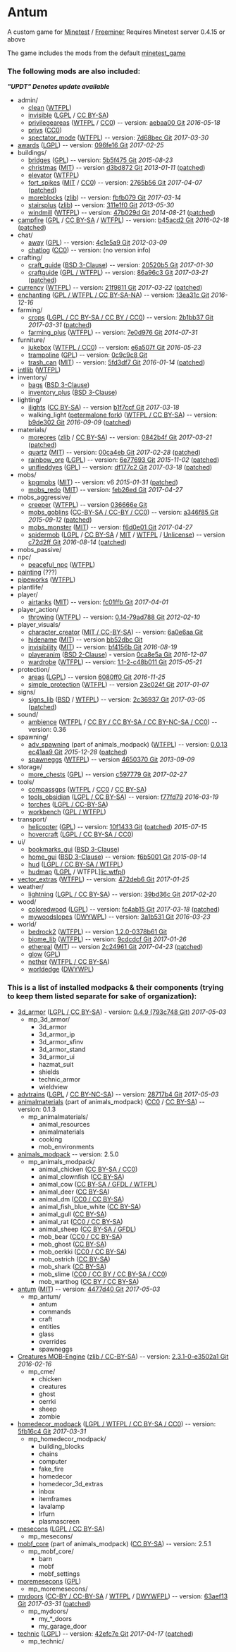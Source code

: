 # Antum
A custom game for [Minetest](http://www.minetest.net/) / [Freeminer](http://freeminer.org/)
Requires Minetest server 0.4.15 or above

The game includes the mods from the default [minetest_game](https://github.com/minetest/minetest_game/tree/master/mods)

### The following mods are also included:

***"UPDT" Denotes update available***

* admin/
    * [clean][] ([WTFPL][lic.wtfpl])
    * [invisible][] ([LGPL][lic.lgpl2.1] / [CC BY-SA][lic.ccbysa3.0])
    * [privilegeareas][] ([WTFPL][lic.privilegeareas] / [CC0][lic.cc0]) -- version: [aebaa00 Git][ver.privilegeareas] *2016-05-18*
    * [privs][] ([CC0][lic.cc0])
    * [spectator_mode][] ([WTFPL][lic.spectator_mode]) -- version: [7d68bec Git][ver.spectator_mode] *2017-03-30*
* [awards][] ([LGPL][lic.lgpl2.1]) -- version: [096fe16 Git][ver.awards] *2017-02-25*
* buildings/
    * [bridges][] ([GPL][lic.gpl3.0]) -- version: [5b5f475 Git][ver.bridges] *2015-08-23*
    * [christmas][] ([MIT][lic.christmas]) -- version [d3bd872 Git][ver.christmas] *2013-01-11* ([patched][patch.christmas])
    * [elevator][] ([WTFPL][lic.elevator])
    * [fort_spikes][] ([MIT][lic.fort_spikes] / [CC0][lic.cc0]) -- version: [2765b56 Git][ver.fort_spikes] *2017-04-07* ([patched][patch.fort_spikes])
    * [moreblocks][] ([zlib][lic.moreblocks]) -- version: [fbfb079 Git][ver.moreblocks] *2017-03-14*
    * [stairsplus][] ([zlib][lic.stairsplus]) -- version: [311e1f0 Git][ver.stairsplus] *2013-05-30*
    * [windmill][] ([WTFPL][lic.windmill]) -- version: [47b029d Git][ver.windmill] *2014-08-21* ([patched][patch.windmill])
* [campfire][] ([GPL][lic.gpl2.0] / [CC BY-SA][lic.ccbysa] / [WTFPL][lic.campfire]) -- version: [b45acd2 Git][ver.campfire] *2016-02-18* ([patched][patch.campfire])
* chat/
    * [away][] ([GPL][lic.gpl2.0]) -- version: [4c1e5a9 Git][ver.away] *2012-03-09*
    * [chatlog][] ([CC0][lic.cc0]) -- version: (no version info)
* crafting/
    * [craft_guide][] ([BSD 3-Clause][lic.craft_guide]) -- version: [20520b5 Git][ver.craft_guide] *2017-01-30*
    * [craftguide][] ([GPL / WTFPL](mods/crafting/craftguide/LICENSE)) -- version: [86a96c3 Git][ver.craftguide] *2017-03-21* ([patched][patch.craftguide])
* [currency][] ([WTFPL][lic.currency]) -- version: [21f9811 Git][ver.currency] *2017-03-22* ([patched][patch.currency])
* [enchanting][] ([GPL / WTFPL / CC BY-SA-NA][lic.enchanting]) -- version: [13ea31c Git][ver.enchanting] *2016-12-16*
* farming/
	* [crops][] ([LGPL / CC BY-SA / CC BY / CC0][lic.crops]) -- version: [2b1bb37 Git][ver.crops] *2017-03-31* ([patched][patch.crops])
	* [farming_plus][] ([WTFPL][lic.farming_plus]) -- version: [7e0d976 Git][ver.farming_plus] *2014-07-31*
* furniture/
	* [jukebox][] ([WTFPL / CC0][lic.jukebox]) -- version: [e6a507f Git][ver.jukebox] *2016-05-23*
    * [trampoline][] ([GPL][lic.gpl3.0]) -- version: [0c9c9c8 Git][ver.trampoline]
    * [trash_can][] ([MIT][lic.trash_can]) -- version: [5fd3df7 Git][ver.trash_can] *2016-01-14* ([patched][patch.trash_can])
* [intllib][] ([WTFPL][lic.intllib])
* inventory/
    * [bags][] ([BSD 3-Clause][lic.bags])
    * [inventory_plus][] ([BSD 3-Clause][lic.inventory_plus])
* lighting/
	* [ilights][] ([CC BY-SA][lic.ccbysa]) -- version [b1f7ccf Git][ver.ilights] *2017-03-18*
    * walking_light ([petermalone fork][walking_light]) ([WTFPL / CC BY-SA][lic.walking_light]) -- version: [b9de302 Git][ver.walking_light] *2016-09-09* ([patched][patch.walking_light])
* materials/
	* [moreores][] ([zlib][lic.moreores] / [CC BY-SA][lic.ccbysa3.0]) -- version: [0842b4f Git][ver.moreores] *2017-03-21* ([patched][patch.moreores])
	* [quartz][] ([MIT][lic.quartz]) -- version: [00ca4eb Git][ver.quartz] *2017-02-28* ([patched][patch.quartz])
	* [rainbow_ore][] ([LGPL][lic.rainbow_ore]) -- version: [6e77693 Git][ver.rainbow_ore] *2015-11-02* ([patched][patch.rainbow_ore])
	* [unifieddyes][] ([GPL][lic.gpl2.0]) -- version: [df177c2 Git][ver.unifieddyes] *2017-03-18* ([patched][patch.unifieddyes])
* mobs/
    * [kpgmobs][] ([MIT][lic.kpgmobs]) -- version: v6 *2015-01-31* ([patched][patch.kpgmobs])
    * [mobs_redo][] ([MIT][lic.mobs_redo]) -- version: [feb26ed Git][ver.mobs_redo] *2017-04-27*
* mobs_aggressive/
    * [creeper][] ([WTFPL][lic.creeper]) -- version [036666e Git][ver.creeper]
    * [mobs_goblins][] ([CC-BY-SA / CC-BY / CC0][lic.mobs_goblins]) -- version: [a346f85 Git][ver.mobs_goblins] *2015-09-12* ([patched][patch.mobs_goblins])
    * [mobs_monster][] ([MIT][lic.mobs_monster]) -- version: [f6d0e01 Git][ver.mobs_monster] *2017-04-27*
    * [spidermob][] ([LGPL][lic.lgpl2.1] / [CC BY-SA][lic.ccbysa3.0] / [MIT][lic.mit] / [WTFPL][lic.spidermob] / [Unlicense][lic.unlicense]) -- version [c72d2ff Git][ver.spidermob] *2016-08-14* ([patched][patch.spidermob])
* mobs_passive/
* npc/
    * [peaceful_npc][] ([WTFPL][lic.wtfpl])
* [painting][] (???)
* [pipeworks][] ([WTFPL][lic.wtfpl])
* plantlife/
* player/
	* [airtanks][] ([MIT][lic.airtanks]) -- version: [fc01ffb Git][ver.airtanks] *2017-04-01*
* player_action/
    * [throwing][] ([WTFPL][lic.wtfpl]) -- version: [0.14-79ad788 Git][ver.throwing] *2012-02-10*
* player_visuals/
    * [character_creator][] ([MIT / CC-BY-SA][lic.character_creator]) -- version: [6a0e6aa Git][ver.character_creator]
    * [hidename][] ([MIT][lic.hidename]) -- version [bb52dbc Git][ver.hidename]
    * [invisibility][] ([MIT][lic.invisibility]) -- version: [bf4156b Git][ver.invisibility] *2016-08-19*
    * [playeranim][] ([BSD 2-Clause][lic.playeranim]) - version [0ca8e5a Git][ver.playeranim] *2016-12-07*
    * [wardrobe][] ([WTFPL][lic.wtfpl]) -- version: [1.1-2-c48b011 Git][ver.wardrobe] *2015-05-21*
* protection/
    * [areas][] ([LGPL][lic.lgpl2.1]) -- version [6080ff0 Git][ver.areas] *2016-11-25*
    * [simple_protection][] ([WTFPL][lic.wtfpl]) -- version [23c024f Git][ver.simple_protection] *2017-01-07*
* signs/
	* [signs_lib][] ([BSD][lic.signs_lib] / [WTFPL][lic.wtfpl]) -- version: [2c36937 Git][ver.signs_lib] *2017-03-05* ([patched][patch.signs_lib])
* sound/
    * [ambience][ambience_ultralite] ([WTFPL][lic.wtfpl] / [CC BY / CC BY-SA / CC BY-NC-SA / CC0][lic.ambience_ultralite]) -- version: 0.36
* spawning/
	* [adv_spawning][animals_modpack] (part of animals_modpack) ([WTFPL][lic.wtfpl]) -- version: [0.0.13 ec41aa9 Git][ver.adv_spawning] *2015-12-28* ([patched][patch.adv_spawning])
	* [spawneggs][] ([WTFPL][lic.spawneggs]) -- version [4650370 Git][ver.spawneggs] *2013-09-09*
* storage/
	* [more_chests][] ([GPL][lic.gpl2.0]) -- version [c597779 Git][ver.more_chests] *2017-02-27*
* tools/
	* [compassgps][] ([WTFPL][lic.wtfpl] / [CC0][lic.cc0] / [CC BY-SA][lic.ccbysa])
    * [tools_obsidian][] ([LGPL / CC BY-SA][lic.tools_obsidian]) -- version: [f77fd79][ver.tools_obsidian] *2016-03-19*
    * [torches][] ([LGPL / CC-BY-SA](mods/tools/torches/README.txt))
    * [workbench][] ([GPL / WTFPL](mods/tools/workbench/LICENSE))
* transport/
	* [helicopter][] ([GPL][lic.gpl2.0]) -- version: [10f1433 Git][ver.helicopter] ([patched][patch.helicopter]) *2015-07-15*
    * [hovercraft][] ([LGPL / CC BY-SA / CC0][lic.hovercraft])
* ui/
    * [bookmarks_gui][] ([BSD 3-Clause](mods/ui/bookmarks_gui/LICENSE))
    * [home_gui][] ([BSD 3-Clause](mods/ui/home_gui/LICENSE)) -- version: [f6b5001 Git][ver.home_gui] *2015-08-14*
    * [hud][] ([LGPL / CC BY-SA / WTFPL](mods/ui/hud/README.txt))
    * [hudmap][] ([LGPL][lic.lgpl2.1] / WTFPL][lic.wtfpl])
* [vector_extras][] ([WTFPL][lic.vector_extras]) -- version: [472deb6 Git][ver.vector_extras] *2017-01-25*
* weather/
    * [lightning][] ([LGPL / CC BY-SA][lic.lightning]) -- version: [39bd36c Git][ver.lightning] *2017-02-20*
* wood/
	* [coloredwood][] ([LGPL][lic.lgpl3.0]) -- version: [fc4ab15 Git][ver.coloredwood] *2017-03-18* ([patched][patch.coloredwood])
	* [mywoodslopes][] ([DWYWPL][lic.dwywpl]) -- version: [3a1b531 Git][ver.mywoodslopes] *2016-03-23*
* world/
    * [bedrock2][] ([WTFPL][lic.wtfpl]) -- version [1.2.0-0378b61 Git][ver.bedrock2]
    * [biome_lib][] ([WTFPL][lic.wtfpl]) -- version: [9cdcdcf Git][ver.biome_lib] *2017-01-26*
    * [ethereal][] ([MIT][lic.ethereal]) -- version [2c24961 Git][ver.ethereal] *2017-04-23* ([patched][patch.ethereal])
    * [glow][] ([GPL][lic.gpl2.0])
    * [nether][] ([WTFPL / CC BY-SA](mods/world/nether/README.md))
    * [worldedge][] ([DWYWPL][lic.dwywpl])



### This is a list of installed modpacks & their components (trying to keep them listed separate for sake of organization):
* [3d_armor][] ([LGPL / CC BY-SA][lic.3d_armor]) - version: [0.4.9 (793c748 Git)][ver.3d_armor] *2017-05-03*
	* mp_3d_armor/
		* 3d_armor
		* 3d_armor_ip
		* 3d_armor_sfinv
		* 3d_armor_stand
		* 3d_armor_ui
		* hazmat_suit
		* shields
		* technic_armor
		* wieldview
* [advtrains][] ([LGPL][lic.lgpl2.1] / [CC BY-NC-SA][lic.ccbyncsa3.0]) -- version: [28717b4 Git][ver.advtrains] *2017-05-03*
* [animalmaterials][animals_modpack] (part of animals_modpack) ([CC0][lic.cc0] / [CC BY-SA][lic.ccbysa3.0]) -- version: 0.1.3
	* mp_animalmaterials/
		* animal_resources
		* animalmaterials
		* cooking
		* mob_environments
* [animals_modpack][] -- version: 2.5.0
	* mp_animals_modpack/
		* animal_chicken ([CC BY-SA / CC0][lic.amp_chicken])
		* animal_clownfish ([CC BY-SA][lic.amp_clownfish])
		* animal_cow ([CC BY-SA / GFDL / WTFPL][lic.amp_cow])
		* animal_deer ([CC BY-SA][lic.amp_deer])
		* animal_dm ([CC0 / CC BY-SA][lic.amp_dm])
		* animal_fish_blue_white ([CC BY-SA][lic.amp_fish_blue_white])
		* animal_gull ([CC BY-SA][lic.amp_gull])
		* animal_rat ([CC0 / CC BY-SA][lic.amp_rat])
		* animal_sheep ([CC BY-SA / GFDL][lic.amp_sheep])
		* mob_bear ([CC0 / CC BY-SA][lic.amp_bear])
		* mob_ghost ([CC BY-SA][lic.amp_ghost])
		* mob_oerkki ([CC0 / CC BY-SA][lic.amp_oerkki])
		* mob_ostrich ([CC BY-SA][lic.amp_ostrich])
		* mob_shark ([CC BY-SA][lic.amp_shark])
		* mob_slime ([CC0 / CC BY / CC BY-SA / CC0][lic.amp_slime])
		* mob_warthog ([CC BY / CC BY-SA][lic.amp_warthog])
* [antum][] ([MIT][lic.antum]) -- version: [4477d40 Git][ver.antum] *2017-05-03*
	* mp_antum/
		* antum
		* commands
		* craft
		* entities
		* glass
		* overrides
		* spawneggs
* [Creatures MOB-Engine][cme] ([zlib / CC-BY-SA][lic.cme]) -- version: [2.3.1-0-e3502a1 Git][ver.cme] *2016-02-16*
	* mp_cme/
		* chicken
		* creatures
		* ghost
		* oerrki
		* sheep
		* zombie
* [homedecor_modpack][homedecor] ([LGPL / WTFPL / CC BY-SA / CC0][lic.homedecor]) -- version: [5fb16c4 Git][ver.homedecor] *2017-03-31*
	* mp_homedecor_modpack/
		* building_blocks
		* chains
		* computer
		* fake_fire
		* homedecor
		* homedecor_3d_extras
		* inbox
		* itemframes
		* lavalamp
		* lrfurn
		* plasmascreen
* [mesecons][] ([LGPL / CC BY-SA][lic.mesecons])
	* mp_mesecons/
* [mobf_core][animals_modpack] (part of animals_modpack) ([CC BY-SA][lic.mobf]) -- version: 2.5.1
	* mp_mobf_core/
		* barn
		* mobf
		* mobf_settings
* [moremesecons][] ([GPL][lic.gpl3.0])
	* mp_moremesecons/
* [mydoors][] ([CC-BY / CC-BY-SA][lic.mydoors] / [WTFPL][lic.wtfpl] / [DWYWFPL][lic.dwywpl]) -- version: [63aef13 Git][ver.mydoors] *2017-03-31* ([patched][patch.mydoors])
	* mp_mydoors/
		* my_*_doors
		* my_garage_door
* [technic][] ([LGPL][lic.lgpl2.0]) -- version: [42efc7e Git][ver.technic] *2017-04-17* ([patched][patch.technic])
	* mp_technic/



[3d_armor]: https://forum.minetest.net/viewtopic.php?t=4654
[advtrains]: https://forum.minetest.net/viewtopic.php?t=14726
[airtanks]: https://forum.minetest.net/viewtopic.php?t=17102
[ambience_ultralite]: https://forum.minetest.net/viewtopic.php?p=151166#p151166
[animals_modpack]: https://forum.minetest.net/viewtopic.php?t=629
[antum]: https://github.com/AntumDeluge/mtmp-antum
[antum_glass]: mods/antum/glass
[antum_overrides]: mods/antum/overrides
[areas]: https://forum.minetest.net/viewtopic.php?t=7239
[awards]: https://forum.minetest.net/viewtopic.php?t=4870
[away]: https://forum.minetest.net/viewtopic.php?t=1211
[bags]: http://cornernote.github.io/minetest-bags/
[bedrock2]: https://forum.minetest.net/viewtopic.php?t=11271
[biome_lib]: https://forum.minetest.net/viewtopic.php?f=11&t=12999
[bookmarks_gui]: http://cornernote.github.io/minetest-bookmarks_gui/
[bridges]: https://forum.minetest.net/viewtopic.php?t=3488
[campfire]: https://forum.minetest.net/viewtopic.php?t=10569
[character_creator]: https://forum.minetest.net/viewtopic.php?t=13138
[chatlog]: https://forum.minetest.net/viewtopic.php?t=6220
[christmas]: https://forum.minetest.net/viewtopic.php?t=3950
[clean]: https://forum.minetest.net/viewtopic.php?t=2777
[cme]: https://forum.minetest.net/viewtopic.php?t=8638
[coloredwood]: https://forum.minetest.net/viewtopic.php?t=2411
[compass]: https://forum.minetest.net/viewtopic.php?t=3785
[compassgps]: https://forum.minetest.net/viewtopic.php?t=9373
[craft_guide]: https://cornernote.github.io/minetest-craft_guide/
[craftguide]: https://forum.minetest.net/viewtopic.php?t=14088
[creeper]: https://forum.minetest.net/viewtopic.php?t=11891
[crops]: https://forum.minetest.net/viewtopic.php?t=11795
[currency]: https://github.com/minetest-mods/currency
[elevator]: https://forum.minetest.net/viewtopic.php?t=12944
[enchanting]: https://forum.minetest.net/viewtopic.php?t=7354
[ethereal]: https://forum.minetest.net/viewtopic.php?t=14638
[farming_plus]: https://forum.minetest.net/viewtopic.php?t=2787
[fort_spikes]: https://forum.minetest.net/viewtopic.php?t=14574
[glow]: https://forum.minetest.net/viewtopic.php?t=6300
[helicopter]: https://forum.minetest.net/viewtopic.php?t=6183
[hidename]: https://github.com/AntumDeluge/mtmod-hidename
[home_gui]: http://cornernote.github.io/minetest-home_gui/
[homedecor]: https://forum.minetest.net/viewtopic.php?t=2041
[hovercraft]: https://forum.minetest.net/viewtopic.php?t=6722
[hud]: https://github.com/BlockMen/hud
[hudmap]: https://github.com/stujones11/hudmap
[ilights]: https://forum.minetest.net/viewtopic.php?t=12200
[intllib]: https://forum.minetest.net/viewtopic.php?t=4929
[invisibility]: https://forum.minetest.net/viewtopic.php?t=14846
[invisible]: https://forum.minetest.net/viewtopic.php?t=14399
[inventory_plus]: https://forum.minetest.net/viewtopic.php?t=3100
[jukebox]: https://forum.minetest.net/viewtopic.php?t=13505
[jumping]: https://forum.minetest.net/viewtopic.php?t=2957
[kpgmobs]: https://forum.minetest.net/viewtopic.php?t=8798
[lightning]: https://forum.minetest.net/viewtopic.php?t=13886
[mesecons]: https://forum.minetest.net/viewtopic.php?t=628
[mobs_goblins]: https://forum.minetest.net/viewtopic.php?t=13004
[mobs_monster]: https://github.com/tenplus1/mobs_monster
[mobs_redo]: https://forum.minetest.net/viewtopic.php?t=9917
[more_chests]: https://github.com/minetest-mods/more_chests
[moreblocks]: https://forum.minetest.net/viewtopic.php?t=509
[moremesecons]: https://forum.minetest.net/viewtopic.php?t=13150
[moreores]: https://forum.minetest.net/viewtopic.php?t=549
[moretrees]: https://forum.minetest.net/viewtopic.php?t=4394
[mydoors]: https://forum.minetest.net/viewtopic.php?t=10626
[mywoodslopes]: https://forum.minetest.net/viewtopic.php?t=11433
[nether]: https://forum.minetest.net/viewtopic.php?t=5790
[painting]: https://github.com/minetest-mods/painting
[peaceful_npc]: https://forum.minetest.net/viewtopic.php?t=4167
[pipeworks]: https://forum.minetest.net/viewtopic.php?t=2155
[plantlife_modpack]: https://forum.minetest.net/viewtopic.php?f=11&t=3898
[playeranim]: https://forum.minetest.net/viewtopic.php?t=12189
[privilegeareas]: https://forum.minetest.net/viewtopic.php?t=5545
[privs]: mods/admin/privs
[quartz]: https://forum.minetest.net/viewtopic.php?t=5682
[rainbow_ore]: https://forum.minetest.net/viewtopic.php?id=13519
[signs_lib]: https://forum.minetest.net/viewtopic.php?f=11&t=13762
[simple_protection]: https://forum.minetest.net/viewtopic.php?t=9035
[spawneggs]: https://forum.minetest.net/viewtopic.php?t=6214
[spectator_mode]: https://forum.minetest.net/viewtopic.php?t=13718
[spidermob]: https://forum.minetest.net/viewtopic.php?t=10045
[stairsplus]: https://forum.minetest.net/viewtopic.php?t=6140
[technic]: https://forum.minetest.net/viewtopic.php?t=2538
[throwing]: https://forum.minetest.net/viewtopic.php?t=687
[tnt]: https://forum.minetest.net/viewtopic.php?id=2902
[torches]: https://forum.minetest.net/viewtopic.php?t=6099
[tools_obsidian]: https://forum.minetest.net/viewtopic.php?t=14236
[trampoline]: https://github.com/AntumDeluge/mtmod-trampoline
[trash_can]: https://forum.minetest.net/viewtopic.php?t=6315
[trees]: https://forum.minetest.net/viewtopic.php?f=11&t=5713
[unified_inventory]: https://forum.minetest.net/viewtopic.php?id=3933
[unifieddyes]: https://forum.minetest.net/viewtopic.php?t=2178
[vector_extras]: https://forum.minetest.net/viewtopic.php?t=8533
[vines]: https://forum.minetest.net/viewtopic.php?f=11&t=2344
[walking_light]: https://github.com/petermaloney/walking_light
[wardrobe]: https://forum.minetest.net/viewtopic.php?t=9680
[weather]: https://forum.minetest.net/viewtopic.php?t=5245
[windmill]: https://forum.minetest.net/viewtopic.php?id=7440
[workbench]: https://forum.minetest.net/viewtopic.php?t=14085
[worldedge]: https://forum.minetest.net/viewtopic.php?t=10753

[lic.3d_armor]: mods/mp_3d_armor/LICENSE.md
[lic.airtanks]: mods/player/airtanks/LICENSE.txt
[lic.ambience_ultralite]: mods/sound/ambience/sounds/SoundLicenses.txt
[lic.amp_adv_spawning]: mods/spawning/adv_spawning/README.txt
[lic.amp_bear]: mods/mp_animals_modpack/mob_bear/License.txt
[lic.amp_chicken]: mods/mp_animals_modpack/animal_chicken/License.txt
[lic.amp_clownfish]: mods/mp_animals_modpack/animal_clownfish/License.txt
[lic.amp_cow]: mods/mp_animals_modpack/animal_cow/License.txt
[lic.amp_deer]: mods/mp_animals_modpack/animal_deer/License.txt
[lic.amp_dm]: mods/mp_animals_modpack/animal_dm/License.txt
[lic.amp_fish_blue_white]: mods/mp_animals_modpack/animal_fish_blue_white/License.txt
[lic.amp_ghost]: mods/mp_animals_modpack/mob_ghost/License.txt
[lic.amp_gull]: mods/mp_animals_modpack/animal_gull/License.txt
[lic.amp_mob_environments]: mods/mp_animalmaterials/mob_environments/README
[lic.amp_oerkki]: mods/mp_animals_modpack/mob_oerkki/License.txt
[lic.amp_ostrich]: mods/mp_animals_modpack/mob_ostrich/License.txt
[lic.amp_rat]: mods/mp_animals_modpack/animal_rat/License.txt
[lic.amp_shark]: mods/mp_animals_modpack/mob_shark/License.txt
[lic.amp_sheep]: mods/mp_animals_modpack/License.txt
[lic.amp_slime]: mods/mp_animals_modpack/mob_slime/License.txt
[lic.amp_warthog]: mods/mp_animals_modpack/mob_warthog/License.txt
[lic.antum]: mods/mp_antum/LICENSE.txt
[lic.awards]: mods/awards/LICENSE.txt
[lic.bags]: mods/inventory/bags/LICENSE
[lic.bridges]: mods/buildings/bridges/README.md
[lic.campfire]: mods/campfire/README.md
[lic.character_creator]: mods/player_visuals/character_creator/license.txt
[lic.christmas]: mods/buildings/christmas/LICENSE.txt
[lic.cme]: mods/mp_cme/LICENSE.txt
[lic.craft_guide]: mods/crafting/craft_guide/LICENSE
[lic.creeper]: mods/mobs_aggressive/creeper/LICENSE.md
[lic.crops]: mods/farming/crops/LICENSE
[lic.currency]: https://forum.minetest.net/viewtopic.php?t=7002
[lic.elevator]: mods/buildings/elevator/readme.txt
[lic.enchanting]: mods/enchanting/LICENSE
[lic.ethereal]: mods/world/ethereal/license.txt
[lic.farming_plus]: mods/farming/farming_plus/README.txt
[lic.fort_spikes]: mods/buildings/fort_spikes/README.md
[lic.hidename]: mods/player_visuals/hidename/LICENSE.txt
[lic.homedecor]: mods/mp_homedecor_modpack/LICENSE
[lic.hovercraft]: mods/transport/hovercraft/LICENSE.txt
[lic.intllib]: mods/intllib/README.md
[lic.inventory_plus]: mods/inventory/inventory_plus/LICENSE
[lic.invisibility]: mods/player_visuals/invisibility/license.txt
[lic.invisible]: mods/admin/invisible/readme.txt
[lic.jukebox]: mods/furniture/jukebox/README.txt
[lic.kpgmobs]: mods/mobs/kpgmobs/README.txt
[lic.lightning]: mods/weather/lightning/README.md
[lic.mesecons]: mods/mp_mesecons/COPYING.txt
[lic.mobf]: mods/mp_mobf_core/License.txt
[lic.mobs_goblins]: mods/mobs_aggressive/mobs_goblins/README.md
[lic.mobs_monster]: mods/mobs_aggressive/mobs_monster/license.txt
[lic.mobs_redo]: mods/mobs/mobs_redo/license.txt
[lic.moreblocks]: mods/buildings/moreblocks/LICENSE.md
[lic.moreores]: mods/materials/moreores/LICENSE.md
[lic.mydoors]: mods/mp_mydoors/README.md
[lic.playeranim]: mods/player_visuals/playeranim/license.md
[lic.privilegeareas]: mods/admin/privilegeareas/README.md
[lic.quartz]: mods/materials/quartz/LICENSE.txt
[lic.rainbow_ore]: mods/materials/rainbow_ore/README.md
[lic.signs_lib]: mods/signs/signs_lib/copyright.txt
[lic.spawneggs]: mods/spawning/spawneggs/README.txt
[lic.spectator_mode]: mods/admin/spectator_mode/LICENSE
[lic.spidermob]: https://github.com/minetest-LOTR/Lord-of-the-Test/blob/master/mods/lottmobs/license.txt
[lic.stairsplus]: mods/buildings/stairsplus/LICENSE.txt
[lic.tools_obsidian]: mods/tools/tools_obsidian/README.md
[lic.trash_can]: mods/furniture/trash_can/LICENSE.txt
[lic.vector_extras]: mods/vector_extras/LICENSE.txt
[lic.walking_light]: mods/lighting/walking_light/README.md
[lic.windmill]: mods/buildings/windmill/README.md

[lic.cc0]: doc/licenses/CC0.txt
[lic.ccbyncsa]: doc/licenses/CC_BY-NC-SA-4.0.txt
[lic.ccbyncsa3.0]: doc/licenses/CC_BY-NC-SA-3.0.txt
[lic.ccbyncsa4.0]: doc/licenses/CC_BY-NC-SA-4.0.txt
[lic.ccbysa]: doc/licenses/CC_BY-SA-4.0.txt
[lic.ccbysa3.0]: doc/licenses/CC_BY-SA-3.0.txt
[lic.ccbysa4.0]: doc/licenses/CC_BY-SA-4.0.txt
[lic.dwywpl]: doc/licenses/DWYWPL.txt
[lic.gpl1.0]: doc/licenses/GPL-1.0.txt
[lic.gpl2.0]: doc/licenses/GPL-2.0.txt
[lic.gpl3.0]: doc/licenses/GPL-3.0.txt
[lic.lgpl2.0]: doc/licenses/LGPL-2.0.txt
[lic.lgpl2.1]: doc/licenses/LGPL-2.1.txt
[lic.lgpl3.0]: doc/licenses/LGPL-3.0.txt
[lic.mit]: doc/licenses/MIT.txt
[lic.unlicense]: doc/licenses/Unlicense.txt
[lic.wtfpl]: doc/licenses/WTFPL.txt
[lic.zlib]: doc/licenses/zlib.txt

[ver.3d_armor]: https://github.com/stujones11/minetest-3d_armor/tree/793c748
[ver.adv_spawning]: https://github.com/sapier/adv_spawning/tree/ec41aa9
[ver.advtrains]: https://github.com/orwell96/advtrains/tree/28717b4
[ver.airtanks]: https://github.com/minetest-mods/airtanks/tree/fc01ffb
[ver.antum]: https://github.com/AntumDeluge/mtmp-antum/tree/4477d40
[ver.areas]: https://github.com/ShadowNinja/areas/tree/6080ff0
[ver.awards]: https://github.com/minetest-mods/awards/tree/096fe16
[ver.away]: https://github.com/kahrl/minetest-mod-away/tree/4c1e5a9
[ver.bedrock2]: http://repo.or.cz/minetest_bedrock2.git/tree/0378b61
[ver.biome_lib]: https://github.com/minetest-mods/biome_lib/tree/9cdcdcf
[ver.bridges]: https://github.com/Sokomine/bridges/tree/5b5f475
[ver.campfire]: https://github.com/Napiophelios/campfire/tree/b45acd2
[ver.character_creator]: https://github.com/Rui-Minetest/character_creator/tree/6a0e6aa
[ver.christmas]: https://github.com/TheZenKitteh/minetest-christmas/tree/d3bd872
[ver.cme]: https://github.com/BlockMen/cme/tree/e3502a1
[ver.coloredwood]: https://github.com/minetest-mods/coloredwood/tree/fc4ab15
[ver.craft_guide]: https://github.com/cornernote/minetest-craft_guide/tree/20520b5
[ver.craftguide]: https://github.com/minetest-mods/craftguide/tree/86a96c3
[ver.creeper]: https://github.com/Rui-Minetest/creeper/tree/036666e
[ver.crops]: https://github.com/minetest-mods/crops/tree/2b1bb37
[ver.currency]: https://github.com/minetest-mods/currency/tree/21f9811
[ver.enchanting]: https://github.com/minetest-mods/enchanting/tree/13ea31c
[ver.ethereal]: https://github.com/tenplus1/ethereal/tree/2c24961
[ver.farming_plus]: https://github.com/PilzAdam/farming_plus/tree/7e0d976
[ver.fort_spikes]: https://github.com/xeranas/fort_spikes/tree/2765b56
[ver.helicopter]: https://github.com/SokolovPavel/helicopter/tree/10f1433
[ver.hidename]: https://github.com/AntumDeluge/mtmod-hidename/tree/bb52dbc
[ver.home_gui]: https://github.com/cornernote/minetest-home_gui/tree/f6b5001
[ver.homedecor]: https://github.com/minetest-mods/homedecor_modpack/tree/5fb16c4
[ver.ilights]: https://github.com/minetest-mods/ilights/tree/b1f7ccf
[ver.invisibility]: https://github.com/tenplus1/invisibility/tree/bf4156b
[ver.jukebox]: https://github.com/minetest-mods/jukebox/tree/e6a507f
[ver.lightning]: https://github.com/minetest-mods/lightning/tree/39bd36c
[ver.mobs_goblins]: https://github.com/FreeLikeGNU/mobs_goblins/tree/a346f85
[ver.mobs_monster]: https://github.com/tenplus1/mobs_monster/tree/f6d0e01
[ver.mobs_redo]: https://github.com/tenplus1/mobs_redo/tree/feb26ed
[ver.more_chests]: https://github.com/minetest-mods/more_chests/tree/c597779
[ver.moreblocks]: https://github.com/minetest-mods/moreblocks/tree/fbfb079
[ver.moreores]: https://github.com/minetest-mods/moreores/tree/0842b4f
[ver.mydoors]: https://github.com/minetest-mods/mydoors/tree/63aef13
[ver.mywoodslopes]: https://github.com/minetest-mods/mywoodslopes/tree/3a1b531
[ver.playeranim]: https://github.com/minetest-mods/playeranim/tree/0ca8e5a
[ver.privilegeareas]: https://github.com/minetest-mods/privilegeareas/tree/aebaa00
[ver.quartz]: https://github.com/minetest-mods/quartz/tree/00ca4eb
[ver.rainbow_ore]: https://github.com/FsxShader2012/rainbow_ore/tree/6e77693
[ver.signs_lib]: https://github.com/minetest-mods/signs_lib/tree/2c36937
[ver.simple_protection]: https://github.com/SmallJoker/simple_protection/tree/23c024f
[ver.spawneggs]: https://github.com/thefamilygrog66/spawneggs/tree/4650370
[ver.spectator_mode]: https://github.com/minetest-mods/spectator_mode/tree/7d68bec
[ver.spidermob]: https://github.com/Darcidride/minetest-spidermob-v1/tree/c72d2ff
[ver.stairsplus]: https://github.com/CasimirKaPazi/stairsplus/tree/311e1f0
[ver.technic]: https://github.com/minetest-mods/technic/tree/42efc7e
[ver.throwing]: https://github.com/Jeija/minetest-mod-throwing/tree/79ad788
[ver.tnt]: https://github.com/PilzAdam/TNT/tree/d6a0b7d
[ver.tools_obsidian]: https://github.com/Dragonop/tools_obsidian/tree/f77fd79
[ver.trampoline]: https://github.com/AntumDeluge/mtmod-trampoline/tree/0c9c9c8
[ver.trash_can]: https://github.com/minetest-mods/trash_can/tree/5fd3df7
[ver.unifieddyes]: https://github.com/minetest-mods/unifieddyes/tree/df177c2
[ver.vector_extras]: https://github.com/HybridDog/vector_extras/tree/472deb6
[ver.walking_light]: https://github.com/petermaloney/walking_light/tree/b9de302
[ver.wardrobe]: https://github.com/prestidigitator/minetest-mod-wardrobe/tree/c48b011
[ver.windmill]: https://github.com/Sokomine/windmill/tree/47b029d

[patch.adv_spawning]: https://github.com/AntumDeluge/mtmod-adv_spawning/tree/572688b
[patch.campfire]: https://github.com/AntumDeluge/mtmod-campfire/tree/67b9dd7
[patch.christmas]: https://github.com/AntumDeluge/mtmod-christmas/tree/f6c8dc2
[patch.coloredwood]: https://github.com/AntumDeluge/mtmod-coloredwood/tree/ed6c46f
[patch.craftguide]: https://github.com/AntumDeluge/mtmod-craftguide/tree/89db504
[patch.crops]: https://github.com/AntumDeluge/mtmod-crops/tree/b79cf07
[patch.currency]: https://github.com/AntumDeluge/mtmod-currency/tree/7b0e29f
[patch.ethereal]: https://github.com/AntumDeluge/mtmod-ethereal/tree/ba81be1
[patch.fort_spikes]: https://github.com/AntumDeluge/mtmod-fort_spikes/tree/74dca42
[patch.helicopter]: https://github.com/AntumDeluge/mtmod-helicopter/tree/66a6523
[patch.kpgmobs]: https://github.com/AntumDeluge/mtmod-kpgmobs/tree/7da994c
[patch.mobs_goblins]: https://github.com/AntumDeluge/mtmod-mobs_goblins/tree/c7fc71b
[patch.moreores]: https://github.com/AntumDeluge/mtmod-moreores/tree/2172c49
[patch.mydoors]: https://github.com/AntumDeluge/mtmp-mydoors/tree/e36c9d1
[patch.quartz]: https://github.com/AntumDeluge/mtmod-quartz/tree/d23dabd
[patch.rainbow_ore]: https://github.com/AntumDeluge/mtmod-rainbow_ore/tree/60dc35e
[patch.signs_lib]: https://github.com/AntumDeluge/mtmod-signs_lib/tree/770978c
[patch.spidermob]: https://github.com/AntumDeluge/mtmod-spidermob/tree/16350f0
[patch.technic]: https://github.com/AntumDeluge/mtmod-technic/tree/9649cee
[patch.trash_can]: https://github.com/AntumDeluge/mtmod-trash_can/tree/5a92bf4
[patch.unifieddyes]: https://github.com/AntumDeluge/mtmod-unifieddyes/tree/df3f1b1
[patch.walking_light]: https://github.com/AntumDeluge/mtmod-walking_light/tree/00ebab8
[patch.windmill]: https://github.com/AntumDeluge/mtmod-windmill/tree/7756ab4
